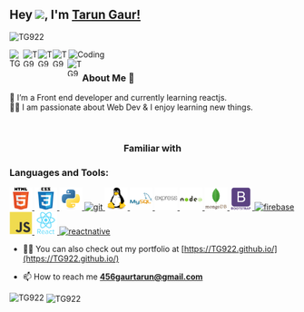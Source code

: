 <!--[![MasterHead](https://media-exp1.licdn.com/dms/imag...)](https://TG922.github.io)-->

## Hey <img src="https://github.com/TheDudeThatCode/TheDudeThatCode/blob/master/Assets/Hi.gif" width="29px">, I'm [Tarun Gaur!](https://www.linkedin.com/in/tg) 
<!--<h3 align="center">A Guy trying to Figure-Out Stuff!!</h3>-->

<p align="left"> <img src="https://komarev.com/ghpvc/?username=TG922&label=Profile%20views&color=129e00&style=plastic" alt="TG922" /> </p>
<img align="right" alt="Coding" width="400" src="https://cdn.dribbble.com/users/2646423/screenshots/5507196/computer.gif">

<!--
**TG922/TG922** is a ✨ _special_ ✨ repository because its `README.md` (this file) appears on your GitHub profile.

Here are some ideas to get you started:

- 🔭 I’m currently working on ...
- 🌱 I’m currently learning ...
- 👯 I’m looking to collaborate on ...
- 🤔 I’m looking for help with ...
- 💬 Ask me about ...
- 📫 How to reach me: ...
- 😄 Pronouns: ...
- ⚡ Fun fact: ...
-->


<a href="https://www.linkedin.com/in/tg/">
  <img align="left" width="24px" src="https://cdn.jsdelivr.net/npm/simple-icons@v3/icons/linkedin.svg" alt="TG922" height="30" width="40" />
</a>
<a href="https://twitter.com/tg">
  <img align="left" width="26px" src="https://cdn.jsdelivr.net/npm/simple-icons@v3/icons/twitter.svg" alt="TG922" height="30" width="40" />
</a>
<a href="mailto:mailtome456gaurtarun@gmail.com">
  <img align="left" width="26px" src="https://cdn.jsdelivr.net/npm/simple-icons@v3/icons/gmail.svg" alt="TG922" height="30" width="40" />
</a>

<a href="https://instagram.com/tg">
  <img align="left" width="26px" src="https://cdn.jsdelivr.net/npm/simple-icons@3.0.1/icons/instagram.svg" alt="TG922" height="30" width="40" />
</a>

<a href="https://TG922.github.io/">
  <img align="left" width="26px" src="https://cdn.jsdelivr.net/npm/simple-icons@v3/icons/medium.svg" alt="TG922" height="30" width="40" />
</a>
<br />


### About Me 🚀
🌱 I’m a Front end developer and currently learning reactjs. </br>
👨‍💻  I am passionate about Web Dev & I enjoy learning new things. </br>

<br>

<h3 align="center">Familiar with</h3>


<h3 align="left">Languages and Tools:</h3>
<p align="left">
  <a href="https://www.w3.org/html/" target="_blank"> <img src="https://raw.githubusercontent.com/devicons/devicon/master/icons/html5/html5-original-wordmark.svg" alt="html5" width="40" height="40"/> </a>
   <a href="https://www.w3schools.com/css/" target="_blank"> <img src="https://raw.githubusercontent.com/devicons/devicon/master/icons/css3/css3-original-wordmark.svg" alt="css3" width="40" height="40"/> </a>
  <a href="https://www.python.org" target="_blank"> <img src="https://raw.githubusercontent.com/devicons/devicon/master/icons/python/python-original.svg" alt="python" width="40" height="40"/> </a>
   <a href="https://git-scm.com/" target="_blank"> <img src="https://www.vectorlogo.zone/logos/git-scm/git-scm-icon.svg" alt="git" width="40" height="40"/> </a> 
   <a href="https://www.linux.org/" target="_blank"> <img src="https://raw.githubusercontent.com/devicons/devicon/master/icons/linux/linux-original.svg" alt="linux" width="40" height="40"/> </a>
  <a href="https://www.mysql.com/" target="_blank"> <img src="https://raw.githubusercontent.com/devicons/devicon/master/icons/mysql/mysql-original-wordmark.svg" alt="mysql" width="40" height="40"/> </a>
   <a href="https://expressjs.com" target="_blank"> <img src="https://raw.githubusercontent.com/devicons/devicon/master/icons/express/express-original-wordmark.svg" alt="express" width="40" height="40"/> </a>
   <a href="https://nodejs.org" target="_blank"> <img src="https://raw.githubusercontent.com/devicons/devicon/master/icons/nodejs/nodejs-original-wordmark.svg" alt="nodejs" width="40" height="40"/> </a>
   <a href="https://www.mongodb.com/" target="_blank"> <img src="https://raw.githubusercontent.com/devicons/devicon/master/icons/mongodb/mongodb-original-wordmark.svg" alt="mongodb" width="40" height="40"/> </a>
  <a href="https://getbootstrap.com" target="_blank"> <img src="https://raw.githubusercontent.com/devicons/devicon/master/icons/bootstrap/bootstrap-plain-wordmark.svg" alt="bootstrap" width="40" height="40"/> </a> 
  <a href="https://firebase.google.com/" target="_blank"> <img src="https://www.vectorlogo.zone/logos/firebase/firebase-icon.svg" alt="firebase" width="40" height="40"/> </a> 
 <a href="https://developer.mozilla.org/en-US/docs/Web/JavaScript" target="_blank"> <img src="https://raw.githubusercontent.com/devicons/devicon/master/icons/javascript/javascript-original.svg" alt="javascript" width="40" height="40"/> </a>
 <a href="https://reactjs.org/" target="_blank"> <img src="https://raw.githubusercontent.com/devicons/devicon/master/icons/react/react-original-wordmark.svg" alt="react" width="40" height="40"/> </a> 
 <a href="https://reactnative.dev/" target="_blank"> <img src="https://reactnative.dev/img/header_logo.svg" alt="reactnative" width="40" height="40"/> </a>
<br>


- 👨‍💻 You can also check out my portfolio at [https://TG922.github.io/](https://TG922.github.io/)

- 📫 How to reach me **456gaurtarun@gmail.com**

<!--- ⚡ Fun fact **I think I am funny XD**-->


<!--<h3 align="left">Languages and Tools:</h3>
<p align="left"> <a href="https://www.cprogramming.com/" target="_blank"> <img src="https://devicons.github.io/devicon/devicon.git/icons/c/c-original.svg" alt="c" width="40" height="40"/> </a> <a href="https://www.w3schools.com/cpp/" target="_blank"> <img src="https://devicons.github.io/devicon/devicon.git/icons/cplusplus/cplusplus-original.svg" alt="cplusplus" width="40" height="40"/> </a> <a href="https://www.w3schools.com/css/" target="_blank"> <img src="https://devicons.github.io/devicon/devicon.git/icons/css3/css3-original-wordmark.svg" alt="css3" width="40" height="40"/> </a> <a href="https://www.figma.com/" target="_blank"> <img src="https://www.vectorlogo.zone/logos/figma/figma-icon.svg" alt="figma" width="40" height="40"/> </a> <a href="https://flutter.dev" target="_blank"> <img src="https://www.vectorlogo.zone/logos/flutterio/flutterio-icon.svg" alt="flutter" width="40" height="40"/> </a> <a href="https://git-scm.com/" target="_blank"> <img src="https://www.vectorlogo.zone/logos/git-scm/git-scm-icon.svg" alt="git" width="40" height="40"/> </a> <a href="https://www.w3.org/html/" target="_blank"> <img src="https://devicons.github.io/devicon/devicon.git/icons/html5/html5-original-wordmark.svg" alt="html5" width="40" height="40"/> </a> <a href="https://www.linux.org/" target="_blank"> <img src="https://devicons.github.io/devicon/devicon.git/icons/linux/linux-original.svg" alt="linux" width="40" height="40"/> </a> <a href="https://www.photoshop.com/en" target="_blank"> <img src="https://devicons.github.io/devicon/devicon.git/icons/photoshop/photoshop-plain.svg" alt="photoshop" width="40" height="40"/> </a> <a href="https://www.python.org" target="_blank"> <img src="https://devicons.github.io/devicon/devicon.git/icons/python/python-original.svg" alt="python" width="40" height="40"/> </a> </p>-->

<p><img align="left" src="https://github-readme-stats.vercel.app/api/top-langs?username=TG922&show_icons=true&locale=en&layout=compact" alt="TG922" /></p>

<p>&nbsp;<img align="center" src="https://github-readme-stats.vercel.app/api?username=TG922&show_icons=true&locale=en" alt="TG922" /></p>








<!-- ### 📕 Blog Posts
- [React-Redux : A basic intro for Back-end developers](https://tg.medium.com/react-redux-intro-for-back-end-developers-5113c0a498a9)
- [Add a README for your profile : GitHub feature](https://tg.medium.com/add-a-readme-for-your-profile-github-feature-8f1ac11cb112)
<br/>

![visitors](https://visitor-badge.laobi.icu/badge?page_id=TG922.TG922) -->







